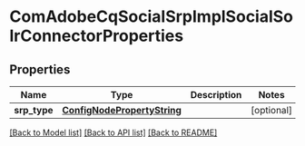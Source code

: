 # ComAdobeCqSocialSrpImplSocialSolrConnectorProperties

## Properties
Name | Type | Description | Notes
------------ | ------------- | ------------- | -------------
**srp_type** | [**ConfigNodePropertyString**](ConfigNodePropertyString.md) |  | [optional] 

[[Back to Model list]](../README.md#documentation-for-models) [[Back to API list]](../README.md#documentation-for-api-endpoints) [[Back to README]](../README.md)


